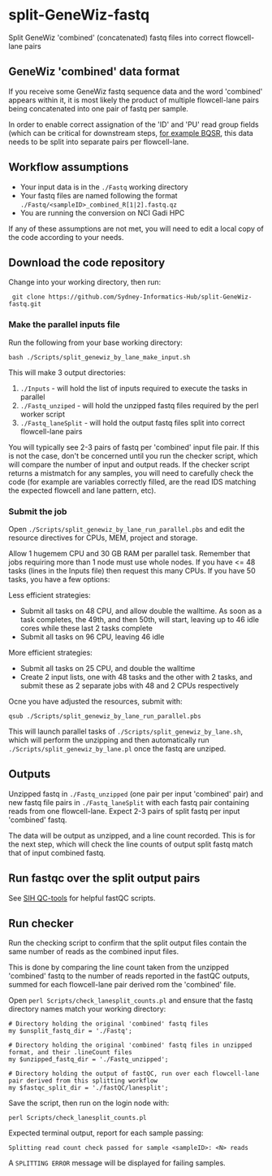 # split-GeneWiz-fastq
Split GeneWiz 'combined' (concatenated) fastq files into correct flowcell-lane pairs

## GeneWiz 'combined' data format

If you receive some GeneWiz fastq sequence data and the word 'combined' appears within it, it is most likely the product of multiple flowcell-lane pairs being concatenated into one pair of fastq per sample.

In order to enable correct assignation of the 'ID' and 'PU' read group fields (which can be critical for downstream steps, [for example BQSR](https://gatk.broadinstitute.org/hc/en-us/articles/360035890671), this data needs to be split into separate pairs per flowcell-lane. 

## Workflow assumptions

- Your input data is in the `./Fastq` working directory
- Your fastq files are named following the format `./Fastq/<sampleID>_combined_R[1|2].fastq.qz`
- You are running the conversion on NCI Gadi HPC

If any of these assumptions are not met, you will need to edit a local copy of the code according to your needs. 

## Download the code repository

Change into your working directory, then run:
```
 git clone https://github.com/Sydney-Informatics-Hub/split-GeneWiz-fastq.git
```

### Make the parallel inputs file

Run the following from your base working directory:
``` 
bash ./Scripts/split_genewiz_by_lane_make_input.sh
```

This will make 3 output directories:
1) `./Inputs` - will hold the list of inputs required to execute the tasks in parallel
2) `./Fastq_unziped` - will hold the unzipped fastq files required by the perl worker script
3) `./Fastq_laneSplit` - will hold the output fastq files split into correct flowcell-lane pairs

You will typically see 2-3 pairs of fastq per 'combined' input file pair. If this is not the case, don't be concerned until you run the checker script, which will compare the number of input and output reads. If the checker script returns a mistmatch for any samples, you will need to carefully check the code (for example are variables correctly filled, are the read IDS matching the expected flowcell and lane pattern, etc).

### Submit the job

Open `./Scripts/split_genewiz_by_lane_run_parallel.pbs` and edit the resource directives for CPUs, MEM, project and storage.

Allow 1 hugemem CPU and 30 GB RAM per parallel task. Remember that jobs requiring more than 1 node must use whole nodes. If you have <= 48 tasks (lines in the Inputs file) then request this many CPUs. If you have 50 tasks, you have a few options:

Less efficient strategies:

- Submit all tasks on 48 CPU, and allow double the walltime. As soon as a task completes, the 49th, and then 50th, will start, leaving up to 46 idle cores while these last 2 tasks complete
- Submit all tasks on 96 CPU, leaving 46 idle

More efficient strategies:

- Submit all tasks on 25 CPU, and double the walltime
- Create 2 input lists, one with 48 tasks and the other with 2 tasks, and submit these as 2 separate jobs with 48 and 2 CPUs respectively

Ocne you have adjusted the resources, submit with:

```
qsub ./Scripts/split_genewiz_by_lane_run_parallel.pbs  
```

This will launch parallel tasks of `./Scripts/split_genewiz_by_lane.sh`, which will perform the unzipping and then automatically run `./Scripts/split_genewiz_by_lane.pl` once the fastq are unziped.

## Outputs

Unzipped fastq in `./Fastq_unzipped` (one pair per input 'combined' pair) and new fastq file pairs in `./Fastq_laneSplit` with each fastq pair containing reads from one flowcell-lane. Expect 2-3 pairs of split fastq per input 'combined' fastq. 

The data will be output as unzipped, and a line count recorded. This is for the next step, which will check the line counts of output split fastq match that of input combined fastq.  

## Run fastqc over the split output pairs

See [SIH QC-tools](https://github.com/Sydney-Informatics-Hub/QC-tools) for helpful fastQC scripts. 

## Run checker

Run the checking script to confirm that the split output files contain the same number of reads as the combined input files. 

This is done by comparing the line count taken from the unzipped 'combined' fastq to the number of reads reported in the fastQC outputs, summed for each flowcell-lane pair derived rom the 'combined' file.  

Open `perl Scripts/check_lanesplit_counts.pl` and ensure that the fastq directory names match your working directory: 

```
# Directory holding the original 'combined' fastq files 
my $unsplit_fastq_dir = './Fastq'; 

# Directory holding the original 'combined' fastq files in unzipped format, and their .lineCount files
my $unzipped_fastq_dir = './Fastq_unzipped'; 

# Directory holding the output of fastQC, run over each flowcell-lane pair derived from this splitting workflow 
my $fastqc_split_dir = './fastQC/lanesplit';
```

Save the script, then run on the login node with:

```
perl Scripts/check_lanesplit_counts.pl
```

Expected terminal output, report for each sample passing:

``` 
Splitting read count check passed for sample <sampleID>: <N> reads
```

A `SPLITTING ERROR` message will be displayed for failing samples. 
